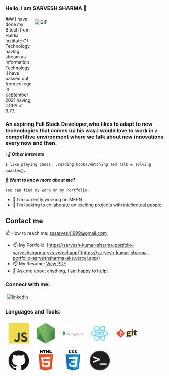 ### Hello, I am SARVESH SHARMA 👋

 <img align="right" alt="GIF" src="https://www.bacancytechnology.com/blog/wp-content/uploads/2019/07/developer-dribbble.gif" width="400" height="280" style=" padding:2%" />
### I have done my B.tech from Haldia Institute Of Technology having stream as Information Technology .I have passed out from college in September 2021 having DGPA of 8.77. 

### An aspiring Full Stack Developer,who likes to adapt to new technologies that comes up his way.I would love to work  in a competitive environment where we talk about new innovations      every now and then. 

I 
***👯 Other interests***

    I like playing Chess🃏 ,reading books,Watching Ted Talk & solving puzzles🧩.


***💬 Want to know more about me?***

    You can find my work on my Portfolio.

- 🔭 I’m currently working on MERN 
- 👯 I’m looking to collaborate on exciting projects with intellectual people.

## Contact me
📫 How to reach me: sssarvesh1999@gmail.com
- 📫 My Portfolio: [https://sarvesh-kumar-sharma-portfolio-sarveshsharma-sks.vercel.app/](https://sarvesh-kumar-sharma-portfolio-sarveshsharma-sks.vercel.app/)
- 📫 My Resume: [View PDF](https://drive.google.com/drive/folders/1rxbO4m_xu3o9xuUSZCqHp55x8eg8qGTk?usp=sharing)
- 💬 Ask me about anything, I am happy to help;

### Connect with me:

<p>
    <a href="https://www.linkedin.com/in/sarveshkumarsharma-sks/">
    <img alt="linkedin" width="7%" style="padding:5px" src="https://upload.wikimedia.org/wikipedia/commons/thumb/c/c9/Linkedin.svg/1200px-Linkedin.svg.png"/>
  </a>
  
</p>



### Languages and Tools:


<img align="left" alt="JavaScript" width="65px" style="padding:10px" src="https://raw.githubusercontent.com/github/explore/80688e429a7d4ef2fca1e82350fe8e3517d3494d/topics/javascript/javascript.png" />



<img align="left" alt="Node.js" width="65px" style="padding:10px" src="https://raw.githubusercontent.com/github/explore/80688e429a7d4ef2fca1e82350fe8e3517d3494d/topics/nodejs/nodejs.png" />



<img align="left" alt="MongoDB" width="65px" style="padding:10px" src="https://raw.githubusercontent.com/github/explore/80688e429a7d4ef2fca1e82350fe8e3517d3494d/topics/mongodb/mongodb.png" />



<img align="left" alt="React" width="65px" style="padding:10px" src="https://raw.githubusercontent.com/github/explore/80688e429a7d4ef2fca1e82350fe8e3517d3494d/topics/react/react.png" />

<img align="left" alt="Git" width="65px" style="padding:10px" src="https://raw.githubusercontent.com/github/explore/80688e429a7d4ef2fca1e82350fe8e3517d3494d/topics/git/git.png" />

<img align="left" alt="GitHub" width="65px" style="padding:10px" src="https://raw.githubusercontent.com/github/explore/78df643247d429f6cc873026c0622819ad797942/topics/github/github.png" />

<img align="left" alt="HTML5" width="65px" style="padding:10px" src="https://raw.githubusercontent.com/github/explore/80688e429a7d4ef2fca1e82350fe8e3517d3494d/topics/html/html.png" />
<img align="left" alt="CSS3" width="65px" style="padding:10px" src="https://raw.githubusercontent.com/github/explore/80688e429a7d4ef2fca1e82350fe8e3517d3494d/topics/css/css.png" />


<img align="left" alt="Terminal" width="65px" style="padding:10px" src="https://raw.githubusercontent.com/github/explore/80688e429a7d4ef2fca1e82350fe8e3517d3494d/topics/terminal/terminal.png" />
<br />
<br />
<br/>






